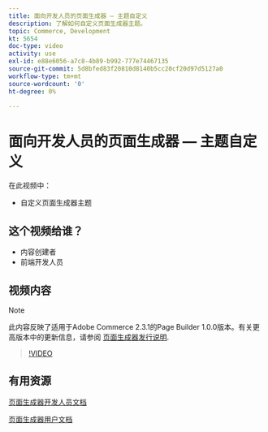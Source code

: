 ```yaml
---
title: 面向开发人员的页面生成器 — 主题自定义
description: 了解如何自定义页面生成器主题。
topic: Commerce, Development
kt: 5654
doc-type: video
activity: use
exl-id: e88e6056-a7c8-4b89-b992-777e74467135
source-git-commit: 5d8bfed83f20810d8140b5cc20cf20d97d5127a0
workflow-type: tm+mt
source-wordcount: '0'
ht-degree: 0%

---
```


# 面向开发人员的页面生成器 — 主题自定义

在此视频中：

- 自定义页面生成器主题

## 这个视频给谁？

- 内容创建者
- 前端开发人员

## 视频内容

>[!NOTE]
>
>此内容反映了适用于Adobe Commerce 2.3.1的Page Builder 1.0.0版本。有关更高版本中的更新信息，请参阅 [页面生成器发行说明](https://devdocs.magento.com/page-builder/docs/release-notes.html).

>[!VIDEO](https://video.tv.adobe.com/v/35713?quality=12&learn=on)

## 有用资源

[页面生成器开发人员文档](https://devdocs.magento.com/page-builder/docs/index.html)

[页面生成器用户文档](https://docs.magento.com/user-guide/cms/page-builder.html)

